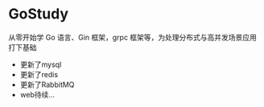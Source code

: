 # GoStudy
从零开始学 Go 语言、Gin 框架，grpc 框架等，为处理分布式与高并发场景应用打下基础

- 更新了mysql
- 更新了redis
- 更新了RabbitMQ
- web待续...

